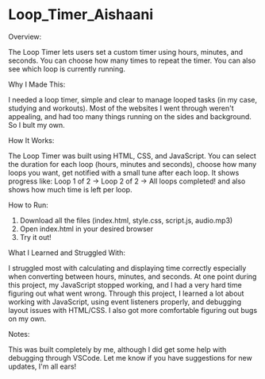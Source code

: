 # Loop_Timer_Aishaani
Overview:

The Loop Timer lets users set a custom timer using hours, minutes, and seconds. You can choose how many times to repeat the timer. You can also see which loop is currently running.

Why I Made This:

I needed a loop timer, simple and clear to manage looped tasks (in my case, studying and workouts). Most of the websites I went through weren't appealing, and had too many things running on the sides and background. So I bult my own. 

How It Works:

The Loop Timer was built using HTML, CSS, and JavaScript. You can select the duration for each loop (hours, minutes and seconds), choose how many loops you want, get notified with a small tune after each loop. It shows progress like: Loop 1 of 2 -> Loop 2 of 2 -> All loops completed! and also shows how much time is left per loop. 

How to Run:

1. Download all the files (index.html, style.css, script.js, audio.mp3)
2. Open index.html in your desired browser
3. Try it out!

What I Learned and Struggled With:

I struggled most with calculating and displaying time correctly especially when converting between hours, minutes, and seconds. At one point during this project, my JavaScript stopped working, and I had a very hard time figuring out what went wrong. Through this project, I learned a lot about working with JavaScript, using event listeners properly, and debugging layout issues with HTML/CSS. I also got more comfortable figuring out bugs on my own.

Notes:

This was built completely by me, although I did get some help with debugging through VSCode. Let me know if you have suggestions for new updates, I'm all ears!
